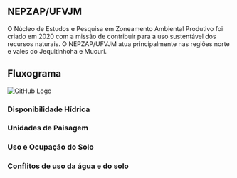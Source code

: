 ## NEPZAP/UFVJM

O Núcleo de Estudos e Pesquisa em Zoneamento Ambiental Produtivo foi criado em 2020 com a missão de contribuir para a uso sustentável dos recursos naturais. O NEPZAP/UFVJM atua principalmente nas regiões norte e vales do Jequitinhoha e Mucuri.

## Fluxograma

![GitHub Logo](/images/logo.png)

### Disponibilidade Hídrica

### Unidades de Paisagem

### Uso e Ocupação do Solo

### Conflitos de uso da água e do solo
